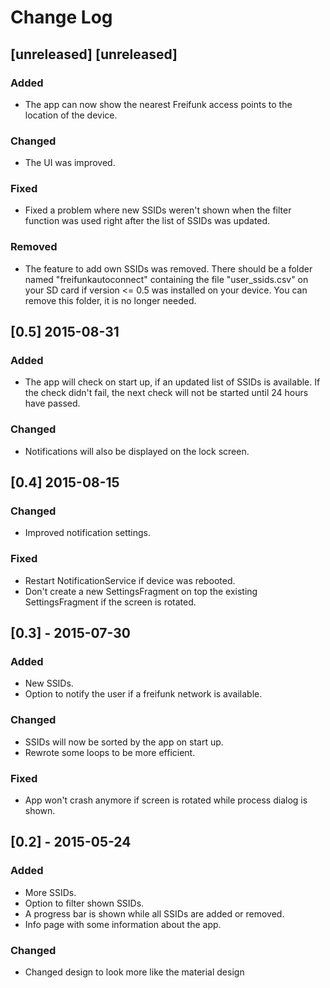 # Change Log

## [unreleased] [unreleased]
### Added
- The app can now show the nearest Freifunk access points to the location of the device.

### Changed
- The UI was improved.

### Fixed
- Fixed a problem where new SSIDs weren't shown when the filter function was used right after the list of SSIDs was updated.

### Removed
- The feature to add own SSIDs was removed. There should be a folder named "freifunkautoconnect" containing the file "user_ssids.csv" on your SD card if version <= 0.5 was installed on your device. You can remove this folder, it is no longer needed.

## [0.5] 2015-08-31
### Added
- The app will check on start up, if an updated list of SSIDs is available. If the check didn't fail, the next check will not be started until 24 hours have passed.

### Changed
- Notifications will also be displayed on the lock screen.

## [0.4] 2015-08-15
### Changed
- Improved notification settings.

### Fixed
- Restart NotificationService if device was rebooted.
- Don't create a new SettingsFragment on top the existing SettingsFragment if the screen is rotated.

## [0.3] - 2015-07-30
### Added
- New SSIDs.
- Option to notify the user if a freifunk network is available.

### Changed
- SSIDs will now be sorted by the app on start up.
- Rewrote some loops to be more efficient.

### Fixed
- App won't crash anymore if screen is rotated while process dialog is shown.

## [0.2] - 2015-05-24
### Added
- More SSIDs.
- Option to filter shown SSIDs.
- A progress bar is shown while all SSIDs are added or removed.
- Info page with some information about the app.

### Changed
- Changed design to look more like the material design